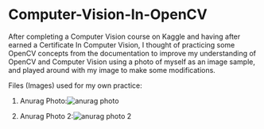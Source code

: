 # Computer-Vision-In-OpenCV
After completing a Computer Vision course on Kaggle and having after earned a Certificate In Computer Vision, I thought of practicing some OpenCV concepts from the documentation to improve my understanding of OpenCV and Computer Vision using a photo of myself as an image sample, and played around with my image to make some modifications.

Files (Images) used for my own practice:

1. Anurag Photo:![anurag photo](https://user-images.githubusercontent.com/84841014/227842223-5c8fc1cc-c11e-40fb-9c36-6683b5f38c61.jpg)

2. Anurag Photo 2:![anurag photo 2](https://user-images.githubusercontent.com/84841014/227842236-a5f41896-5cf2-400f-86c6-a841cc09d912.jpg)
